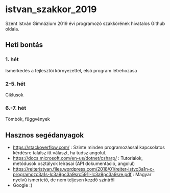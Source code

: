# istvan_szakkor_2019
Szent István Gimnázium 2019 évi programozó szakkörének hivatalos Github oldala.

## Heti bontás
### 1. hét
Ismerkedés a fejlesztői környezettel, első program létrehozása

### 2-5. hét
Ciklusok

### 6.-7. hét
Tömbök, függvények

## Hasznos segédanyagok
- https://stackoverflow.com/ : Szinte minden programozással kapcsolatos kérdésre találsz itt választ, ha tudsz angolul.
- https://docs.microsoft.com/en-us/dotnet/csharp/ : Tutorialok, metódusok osztályok leírásai (API dokumentáció, angolul)
- https://reiteristvan.files.wordpress.com/2018/01/reiter-istvc3a1n-c-programozc3a1s-lc3a9pc3a9src591l-lc3a9pc3a9sre.pdf : Magyar nyelvű ismertető, de nem teljesen kezdő szintről
- Google :)
